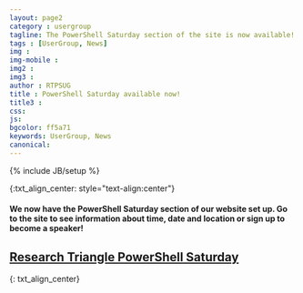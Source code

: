 ```yaml
---
layout: page2
category : usergroup
tagline: The PowerShell Saturday section of the site is now available!
tags : [UserGroup, News]
img : 
img-mobile : 
img2 : 
img3 : 
author : RTPSUG
title : PowerShell Saturday available now!
title3 : 
css: 
js: 
bgcolor: ff5a71
keywords: UserGroup, News
canonical: 
---
```

{% include JB/setup %}

{:txt_align_center: style="text-align:center"}

#### We now have the PowerShell Saturday section of our website set up. Go to the site to see information about time, date and location or sign up to become a speaker!

<!--more-->

## [Research Triangle PowerShell Saturday]({{BASE_URL}}/pssaturday)

{: txt_align_center}

